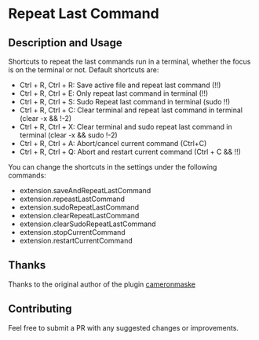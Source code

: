 # Repeat Last Command
## Description and Usage
Shortcuts to repeat the last commands run in a terminal, whether the focus is on the terminal or not.
Default shortcuts are:
- Ctrl + R, Ctrl + R: Save active file and repeat last command (!!)
- Ctrl + R, Ctrl + E: Only repeat last command in terminal (!!)
- Ctrl + R, Ctrl + S: Sudo Repeat last command in terminal (sudo !!)
- Ctrl + R, Ctrl + C: Clear terminal and repeat last command in terminal (clear -x && !-2)
- Ctrl + R, Ctrl + X: Clear terminal and sudo repeat last command in terminal (clear -x && sudo !-2)
- Ctrl + R, Ctrl + A: Abort/cancel current command (Ctrl+C)
- Ctrl + R, Ctrl + Q: Abort and restart current command (Ctrl + C && !!)

You can change the shortcuts in the settings under the following commands:
- extension.saveAndRepeatLastCommand
- extension.repeastLastCommand
- extension.sudoRepeatLastCommand
- extension.clearRepeatLastCommand
- extension.clearSudoRepeatLastCommand
- extension.stopCurrentCommand
- extension.restartCurrentCommand

## Thanks
Thanks to the original author of the plugin [cameronmaske](https://github.com/cameronmaske/rerun-last-command-vscode)

## Contributing
Feel free to submit a PR with any suggested changes or improvements.